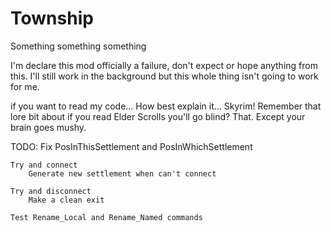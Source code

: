 # Township


Something something something

I'm declare this mod officially a failure, don't expect or hope anything from this.
I'll still work in the background but this whole thing isn't going to work for me.

if you want to read my code...
How best explain it...
Skyrim!
Remember that lore bit about if you read Elder Scrolls you'll go blind?
That.
Except your brain goes mushy.


TODO:
	Fix PosInThisSettlement and PosInWhichSettlement

	Try and connect
		Generate new settlement when can't connect

	Try and disconnect
		Make a clean exit

	Test Rename_Local and Rename_Named commands